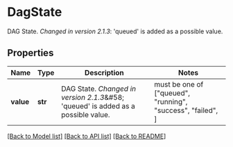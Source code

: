 <!--
 Licensed to the Apache Software Foundation (ASF) under one
 or more contributor license agreements.  See the NOTICE file
 distributed with this work for additional information
 regarding copyright ownership.  The ASF licenses this file
 to you under the Apache License, Version 2.0 (the
 "License"); you may not use this file except in compliance
 with the License.  You may obtain a copy of the License at

   http://www.apache.org/licenses/LICENSE-2.0

 Unless required by applicable law or agreed to in writing,
 software distributed under the License is distributed on an
 "AS IS" BASIS, WITHOUT WARRANTIES OR CONDITIONS OF ANY
 KIND, either express or implied.  See the License for the
 specific language governing permissions and limitations
 under the License.
 -->

# DagState

DAG State.  *Changed in version 2.1.3*&#58; 'queued' is added as a possible value. 

## Properties
Name | Type | Description | Notes
------------ | ------------- | ------------- | -------------
**value** | **str** | DAG State.  *Changed in version 2.1.3*&amp;#58; &#39;queued&#39; is added as a possible value.  |  must be one of ["queued", "running", "success", "failed", ]

[[Back to Model list]](../README.md#documentation-for-models) [[Back to API list]](../README.md#documentation-for-api-endpoints) [[Back to README]](../README.md)


